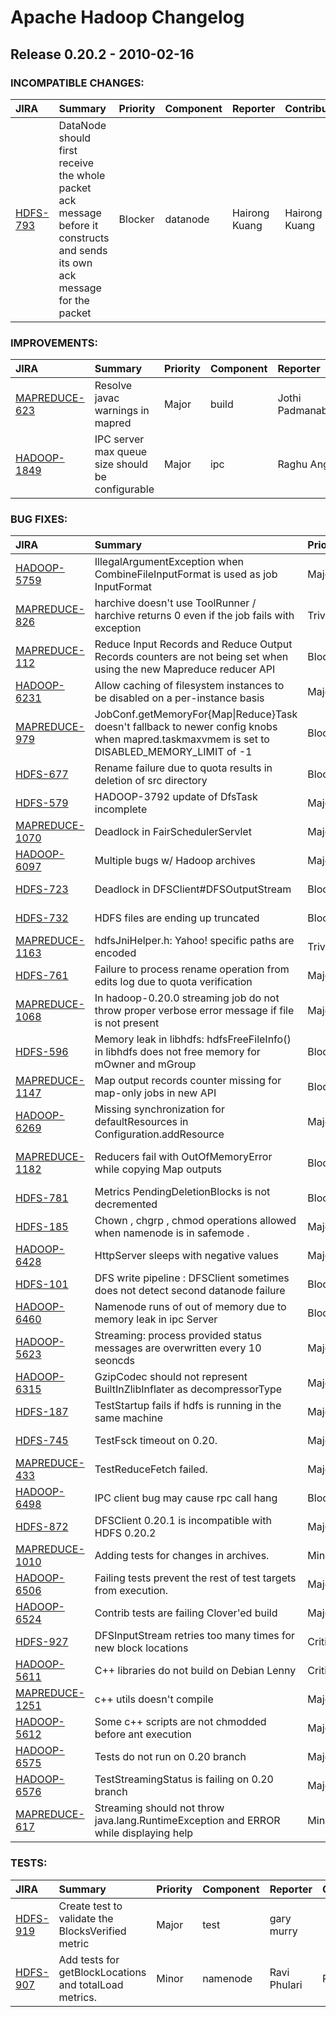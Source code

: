 
<!---
# Licensed to the Apache Software Foundation (ASF) under one
# or more contributor license agreements.  See the NOTICE file
# distributed with this work for additional information
# regarding copyright ownership.  The ASF licenses this file
# to you under the Apache License, Version 2.0 (the
# "License"); you may not use this file except in compliance
# with the License.  You may obtain a copy of the License at
#
#     http://www.apache.org/licenses/LICENSE-2.0
#
# Unless required by applicable law or agreed to in writing, software
# distributed under the License is distributed on an "AS IS" BASIS,
# WITHOUT WARRANTIES OR CONDITIONS OF ANY KIND, either express or implied.
# See the License for the specific language governing permissions and
# limitations under the License.
-->
# Apache Hadoop Changelog

## Release 0.20.2 - 2010-02-16

### INCOMPATIBLE CHANGES:

| JIRA | Summary | Priority | Component | Reporter | Contributor |
|:---- |:---- | :--- |:---- |:---- |:---- |
| [HDFS-793](https://issues.apache.org/jira/browse/HDFS-793) | DataNode should first receive the whole packet ack message before it constructs and sends its own ack message for the packet |  Blocker | datanode | Hairong Kuang | Hairong Kuang |


### IMPROVEMENTS:

| JIRA | Summary | Priority | Component | Reporter | Contributor |
|:---- |:---- | :--- |:---- |:---- |:---- |
| [MAPREDUCE-623](https://issues.apache.org/jira/browse/MAPREDUCE-623) | Resolve javac warnings in mapred |  Major | build | Jothi Padmanabhan | Jothi Padmanabhan |
| [HADOOP-1849](https://issues.apache.org/jira/browse/HADOOP-1849) | IPC server max queue size should be configurable |  Major | ipc | Raghu Angadi | Konstantin Shvachko |


### BUG FIXES:

| JIRA | Summary | Priority | Component | Reporter | Contributor |
|:---- |:---- | :--- |:---- |:---- |:---- |
| [HADOOP-5759](https://issues.apache.org/jira/browse/HADOOP-5759) | IllegalArgumentException when CombineFileInputFormat is used as job InputFormat |  Major | . | Amareshwari Sriramadasu | Amareshwari Sriramadasu |
| [MAPREDUCE-826](https://issues.apache.org/jira/browse/MAPREDUCE-826) | harchive doesn't use ToolRunner / harchive returns 0 even if the job fails with exception |  Trivial | harchive | Koji Noguchi | Koji Noguchi |
| [MAPREDUCE-112](https://issues.apache.org/jira/browse/MAPREDUCE-112) | Reduce Input Records and Reduce Output Records counters are not being set when using the new Mapreduce reducer API |  Blocker | . | Jothi Padmanabhan | Jothi Padmanabhan |
| [HADOOP-6231](https://issues.apache.org/jira/browse/HADOOP-6231) | Allow caching of filesystem instances to be disabled on a per-instance basis |  Major | fs | Tom White | Ben Slusky |
| [MAPREDUCE-979](https://issues.apache.org/jira/browse/MAPREDUCE-979) | JobConf.getMemoryFor{Map\|Reduce}Task doesn't fallback to newer config knobs when mapred.taskmaxvmem is set to DISABLED\_MEMORY\_LIMIT of -1 |  Blocker | jobtracker, tasktracker | Arun C Murthy | Sreekanth Ramakrishnan |
| [HDFS-677](https://issues.apache.org/jira/browse/HDFS-677) | Rename failure due to quota results in deletion of src directory |  Blocker | namenode | Suresh Srinivas | Suresh Srinivas |
| [HDFS-579](https://issues.apache.org/jira/browse/HDFS-579) | HADOOP-3792 update of DfsTask incomplete |  Major | hdfs-client | Christian Kunz | Christian Kunz |
| [MAPREDUCE-1070](https://issues.apache.org/jira/browse/MAPREDUCE-1070) | Deadlock in FairSchedulerServlet |  Major | . | Todd Lipcon | Todd Lipcon |
| [HADOOP-6097](https://issues.apache.org/jira/browse/HADOOP-6097) | Multiple bugs w/ Hadoop archives |  Major | fs | Ben Slusky | Ben Slusky |
| [HDFS-723](https://issues.apache.org/jira/browse/HDFS-723) | Deadlock in DFSClient#DFSOutputStream |  Blocker | . | Hairong Kuang | Hairong Kuang |
| [HDFS-732](https://issues.apache.org/jira/browse/HDFS-732) | HDFS files are ending up truncated |  Blocker | hdfs-client | Christian Kunz | Tsz Wo Nicholas Sze |
| [MAPREDUCE-1163](https://issues.apache.org/jira/browse/MAPREDUCE-1163) | hdfsJniHelper.h: Yahoo! specific paths are encoded |  Trivial | . | Allen Wittenauer | Allen Wittenauer |
| [HDFS-761](https://issues.apache.org/jira/browse/HDFS-761) | Failure to process rename operation from edits log due to quota verification |  Major | namenode | Suresh Srinivas | Suresh Srinivas |
| [MAPREDUCE-1068](https://issues.apache.org/jira/browse/MAPREDUCE-1068) | In hadoop-0.20.0 streaming job do not throw proper verbose error message if file is not present |  Major | contrib/streaming | Peeyush Bishnoi | Amareshwari Sriramadasu |
| [HDFS-596](https://issues.apache.org/jira/browse/HDFS-596) | Memory leak in libhdfs: hdfsFreeFileInfo() in libhdfs does not free memory for mOwner and mGroup |  Blocker | fuse-dfs | Zhang Bingjun | Zhang Bingjun |
| [MAPREDUCE-1147](https://issues.apache.org/jira/browse/MAPREDUCE-1147) | Map output records counter missing for map-only jobs in new API |  Blocker | . | Chris Douglas | Amar Kamat |
| [HADOOP-6269](https://issues.apache.org/jira/browse/HADOOP-6269) | Missing synchronization for defaultResources in Configuration.addResource |  Major | conf | Todd Lipcon | Sreekanth Ramakrishnan |
| [MAPREDUCE-1182](https://issues.apache.org/jira/browse/MAPREDUCE-1182) | Reducers fail with OutOfMemoryError while copying Map outputs |  Blocker | . | Chandra Prakash Bhagtani | Chandra Prakash Bhagtani |
| [HDFS-781](https://issues.apache.org/jira/browse/HDFS-781) | Metrics PendingDeletionBlocks is not decremented |  Blocker | namenode | Suresh Srinivas | Suresh Srinivas |
| [HDFS-185](https://issues.apache.org/jira/browse/HDFS-185) | Chown , chgrp , chmod operations allowed when namenode is in safemode . |  Major | . | Ravi Phulari | Ravi Phulari |
| [HADOOP-6428](https://issues.apache.org/jira/browse/HADOOP-6428) | HttpServer sleeps with negative values |  Major | . | Tsz Wo Nicholas Sze | Konstantin Boudnik |
| [HDFS-101](https://issues.apache.org/jira/browse/HDFS-101) | DFS write pipeline : DFSClient sometimes does not detect second datanode failure |  Blocker | datanode | Raghu Angadi | Hairong Kuang |
| [HADOOP-6460](https://issues.apache.org/jira/browse/HADOOP-6460) | Namenode runs of out of memory due to memory leak in ipc Server |  Blocker | . | Suresh Srinivas | Suresh Srinivas |
| [HADOOP-5623](https://issues.apache.org/jira/browse/HADOOP-5623) | Streaming: process provided status messages are overwritten every 10 seoncds |  Major | . | Rick Cox | Rick Cox |
| [HADOOP-6315](https://issues.apache.org/jira/browse/HADOOP-6315) | GzipCodec should not represent BuiltInZlibInflater as decompressorType |  Major | io | Aaron Kimball | Aaron Kimball |
| [HDFS-187](https://issues.apache.org/jira/browse/HDFS-187) | TestStartup fails if hdfs is running in the same machine |  Major | test | Tsz Wo Nicholas Sze | Todd Lipcon |
| [HDFS-745](https://issues.apache.org/jira/browse/HDFS-745) | TestFsck timeout on 0.20. |  Major | . | Tsz Wo Nicholas Sze | Tsz Wo Nicholas Sze |
| [MAPREDUCE-433](https://issues.apache.org/jira/browse/MAPREDUCE-433) | TestReduceFetch failed. |  Major | . | Tsz Wo Nicholas Sze | Chris Douglas |
| [HADOOP-6498](https://issues.apache.org/jira/browse/HADOOP-6498) | IPC client  bug may cause rpc call hang |  Blocker | ipc | Ruyue Ma | Ruyue Ma |
| [HDFS-872](https://issues.apache.org/jira/browse/HDFS-872) | DFSClient 0.20.1 is incompatible with HDFS 0.20.2 |  Major | datanode, hdfs-client | Bassam Tabbara | Todd Lipcon |
| [MAPREDUCE-1010](https://issues.apache.org/jira/browse/MAPREDUCE-1010) | Adding tests for changes in archives. |  Minor | harchive | Mahadev konar | Mahadev konar |
| [HADOOP-6506](https://issues.apache.org/jira/browse/HADOOP-6506) | Failing tests prevent the rest of test targets from execution. |  Major | build | Konstantin Boudnik | Konstantin Boudnik |
| [HADOOP-6524](https://issues.apache.org/jira/browse/HADOOP-6524) | Contrib tests are failing Clover'ed build |  Major | build | Konstantin Boudnik | Konstantin Boudnik |
| [HDFS-927](https://issues.apache.org/jira/browse/HDFS-927) | DFSInputStream retries too many times for new block locations |  Critical | hdfs-client | Todd Lipcon | Todd Lipcon |
| [HADOOP-5611](https://issues.apache.org/jira/browse/HADOOP-5611) | C++ libraries do not build on Debian Lenny |  Critical | . | Todd Lipcon | Todd Lipcon |
| [MAPREDUCE-1251](https://issues.apache.org/jira/browse/MAPREDUCE-1251) | c++ utils doesn't compile |  Major | . | Eli Collins | Eli Collins |
| [HADOOP-5612](https://issues.apache.org/jira/browse/HADOOP-5612) | Some c++ scripts are not chmodded before ant execution |  Major | build | Todd Lipcon | Todd Lipcon |
| [HADOOP-6575](https://issues.apache.org/jira/browse/HADOOP-6575) | Tests do not run on 0.20 branch |  Major | . | Chris Douglas | Chris Douglas |
| [HADOOP-6576](https://issues.apache.org/jira/browse/HADOOP-6576) | TestStreamingStatus is failing on 0.20 branch |  Major | . | Chris Douglas | Todd Lipcon |
| [MAPREDUCE-617](https://issues.apache.org/jira/browse/MAPREDUCE-617) | Streaming should not throw java.lang.RuntimeException and ERROR while displaying help |  Minor | contrib/streaming | Karam Singh |  |


### TESTS:

| JIRA | Summary | Priority | Component | Reporter | Contributor |
|:---- |:---- | :--- |:---- |:---- |:---- |
| [HDFS-919](https://issues.apache.org/jira/browse/HDFS-919) | Create test to validate the BlocksVerified metric |  Major | test | gary murry |  |
| [HDFS-907](https://issues.apache.org/jira/browse/HDFS-907) | Add  tests for getBlockLocations and totalLoad metrics. |  Minor | namenode | Ravi Phulari | Ravi Phulari |


